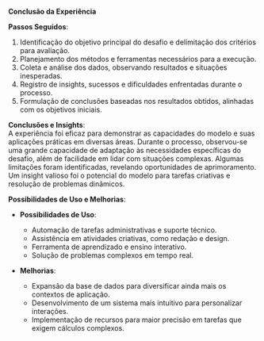 **Conclusão da Experiência**

**Passos Seguidos**:  
1. Identificação do objetivo principal do desafio e delimitação dos critérios para avaliação.  
2. Planejamento dos métodos e ferramentas necessários para a execução.  
3. Coleta e análise dos dados, observando resultados e situações inesperadas.  
4. Registro de insights, sucessos e dificuldades enfrentadas durante o processo.  
5. Formulação de conclusões baseadas nos resultados obtidos, alinhadas com os objetivos iniciais.

**Conclusões e Insights**:  
A experiência foi eficaz para demonstrar as capacidades do modelo e suas aplicações práticas em diversas áreas. Durante o processo, observou-se uma grande capacidade de adaptação às necessidades específicas do desafio, além de facilidade em lidar com situações complexas. Algumas limitações foram identificadas, revelando oportunidades de aprimoramento. Um insight valioso foi o potencial do modelo para tarefas criativas e resolução de problemas dinâmicos.

**Possibilidades de Uso e Melhorias**:  
- **Possibilidades de Uso**:  
   - Automação de tarefas administrativas e suporte técnico.  
   - Assistência em atividades criativas, como redação e design.  
   - Ferramenta de aprendizado e ensino interativo.  
   - Solução de problemas complexos em tempo real.  

- **Melhorias**:  
   - Expansão da base de dados para diversificar ainda mais os contextos de aplicação.  
   - Desenvolvimento de um sistema mais intuitivo para personalizar interações.  
   - Implementação de recursos para maior precisão em tarefas que exigem cálculos complexos.  

